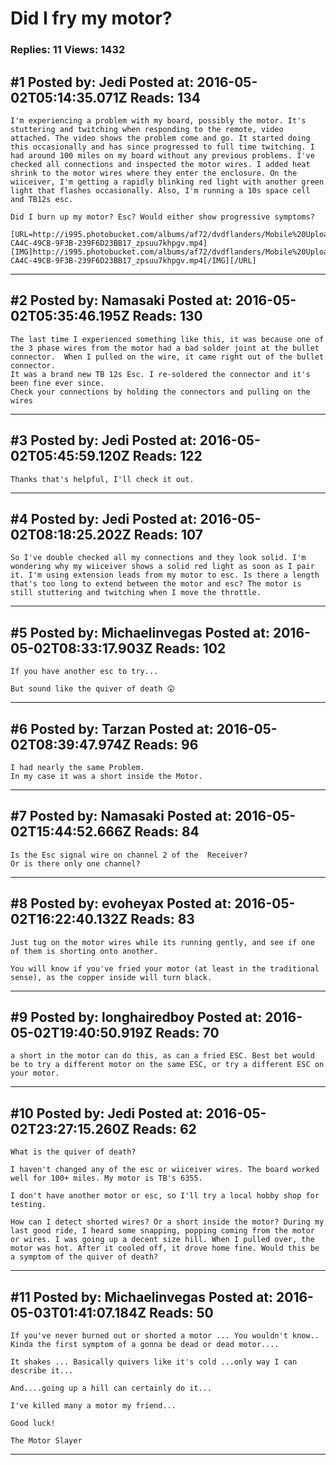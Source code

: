 # Did I fry my motor?

### Replies: 11 Views: 1432

## \#1 Posted by: Jedi Posted at: 2016-05-02T05:14:35.071Z Reads: 134

```
I'm experiencing a problem with my board, possibly the motor. It's stuttering and twitching when responding to the remote, video attached. The video shows the problem come and go. It started doing this occasionally and has since progressed to full time twitching. I had around 100 miles on my board without any previous problems. I've checked all connections and inspected the motor wires. I added heat shrink to the motor wires where they enter the enclosure. On the wiiceiver, I'm getting a rapidly blinking red light with another green light that flashes occasionally. Also, I'm running a 10s space cell and TB12s esc. 

Did I burn up my motor? Esc? Would either show progressive symptoms? 

[URL=http://i995.photobucket.com/albums/af72/dvdflanders/Mobile%20Uploads/trim.29DE3C99-CA4C-49CB-9F3B-239F6D23BB17_zpsuu7khpgv.mp4][IMG]http://i995.photobucket.com/albums/af72/dvdflanders/Mobile%20Uploads/th_trim.29DE3C99-CA4C-49CB-9F3B-239F6D23BB17_zpsuu7khpgv.mp4[/IMG][/URL]
```

---
## \#2 Posted by: Namasaki Posted at: 2016-05-02T05:35:46.195Z Reads: 130

```
The last time I experienced something like this, it was because one of the 3 phase wires from the motor had a bad solder joint at the bullet connector.  When I pulled on the wire, it came right out of the bullet connector.
It was a brand new TB 12s Esc. I re-soldered the connector and it's been fine ever since.
Check your connections by holding the connectors and pulling on the wires
```

---
## \#3 Posted by: Jedi Posted at: 2016-05-02T05:45:59.120Z Reads: 122

```
Thanks that's helpful, I'll check it out.
```

---
## \#4 Posted by: Jedi Posted at: 2016-05-02T08:18:25.202Z Reads: 107

```
So I've double checked all my connections and they look solid. I'm wondering why my wiiceiver shows a solid red light as soon as I pair it. I'm using extension leads from my motor to esc. Is there a length that's too long to extend between the motor and esc? The motor is still stuttering and twitching when I move the throttle.
```

---
## \#5 Posted by: Michaelinvegas Posted at: 2016-05-02T08:33:17.903Z Reads: 102

```
If you have another esc to try...

But sound like the quiver of death 😲
```

---
## \#6 Posted by: Tarzan Posted at: 2016-05-02T08:39:47.974Z Reads: 96

```
I had nearly the same Problem.
In my case it was a short inside the Motor.
```

---
## \#7 Posted by: Namasaki Posted at: 2016-05-02T15:44:52.666Z Reads: 84

```
Is the Esc signal wire on channel 2 of the  Receiver?
Or is there only one channel?
```

---
## \#8 Posted by: evoheyax Posted at: 2016-05-02T16:22:40.132Z Reads: 83

```
Just tug on the motor wires while its running gently, and see if one of them is shorting onto another.

You will know if you've fried your motor (at least in the traditional sense), as the copper inside will turn black.
```

---
## \#9 Posted by: longhairedboy Posted at: 2016-05-02T19:40:50.919Z Reads: 70

```
a short in the motor can do this, as can a fried ESC. Best bet would be to try a different motor on the same ESC, or try a different ESC on your motor.
```

---
## \#10 Posted by: Jedi Posted at: 2016-05-02T23:27:15.260Z Reads: 62

```
What is the quiver of death?  

I haven't changed any of the esc or wiiceiver wires. The board worked well for 100+ miles. My motor is TB's 6355.

I don't have another motor or esc, so I'll try a local hobby shop for testing. 

How can I detect shorted wires? Or a short inside the motor? During my last good ride, I heard some snapping, popping coming from the motor or wires. I was going up a decent size hill. When I pulled over, the motor was hot. After it cooled off, it drove home fine. Would this be a symptom of the quiver of death?
```

---
## \#11 Posted by: Michaelinvegas Posted at: 2016-05-03T01:41:07.184Z Reads: 50

```
If you've never burned out or shorted a motor ... You wouldn't know..
Kinda the first symptom of a gonna be dead or dead motor....

It shakes ... Basically quivers like it's cold ...only way I can describe it...

And....going up a hill can certainly do it...

I've killed many a motor my friend...

Good luck!

The Motor Slayer
```

---
